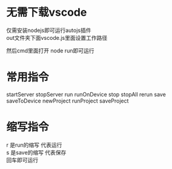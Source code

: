 # 无需下载vscode
仅需安装nodejs即可运行autojs插件  
out文件夹下面vscode.js里面设置工作路径  

然后cmd里面打开 node run即可运行  

# 常用指令
startServer stopServer run runOnDevice stop stopAll rerun save saveToDevice newProject runProject saveProject  

# 缩写指令
r 是run的缩写 代表运行  
s 是save的缩写 代表保存  
回车即可运行  

